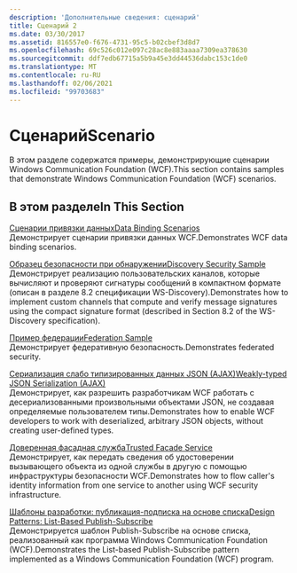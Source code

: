 ```yaml
---
description: 'Дополнительные сведения: сценарий'
title: Сценарий 2
ms.date: 03/30/2017
ms.assetid: 816557e0-f676-4731-95c5-b02cbef3d8d7
ms.openlocfilehash: 69c526c012e097c28ac8e883aaaa7309ea378630
ms.sourcegitcommit: ddf7edb67715a5b9a45e3dd44536dabc153c1de0
ms.translationtype: MT
ms.contentlocale: ru-RU
ms.lasthandoff: 02/06/2021
ms.locfileid: "99703683"
---
```

# <a name="scenario"></a><span data-ttu-id="8c128-103">Сценарий</span><span class="sxs-lookup"><span data-stu-id="8c128-103">Scenario</span></span>

<span data-ttu-id="8c128-104">В этом разделе содержатся примеры, демонстрирующие сценарии Windows Communication Foundation (WCF).</span><span class="sxs-lookup"><span data-stu-id="8c128-104">This section contains samples that demonstrate Windows Communication Foundation (WCF) scenarios.</span></span>  
  
## <a name="in-this-section"></a><span data-ttu-id="8c128-105">В этом разделе</span><span class="sxs-lookup"><span data-stu-id="8c128-105">In This Section</span></span>  

 [<span data-ttu-id="8c128-106">Сценарии привязки данных</span><span class="sxs-lookup"><span data-stu-id="8c128-106">Data Binding Scenarios</span></span>](data-binding-scenarios.md)  
 <span data-ttu-id="8c128-107">Демонстрирует сценарии привязки данных WCF.</span><span class="sxs-lookup"><span data-stu-id="8c128-107">Demonstrates WCF data binding scenarios.</span></span>  
  
 [<span data-ttu-id="8c128-108">Образец безопасности при обнаружении</span><span class="sxs-lookup"><span data-stu-id="8c128-108">Discovery Security Sample</span></span>](discovery-security-sample.md)  
 <span data-ttu-id="8c128-109">Демонстрирует реализацию пользовательских каналов, которые вычисляют и проверяют сигнатуры сообщений в компактном формате (описан в разделе 8.2 спецификации WS-Discovery).</span><span class="sxs-lookup"><span data-stu-id="8c128-109">Demonstrates how to implement custom channels that compute and verify message signatures using the compact signature format (described in Section 8.2 of the WS-Discovery specification).</span></span>  
  
 [<span data-ttu-id="8c128-110">Пример федерации</span><span class="sxs-lookup"><span data-stu-id="8c128-110">Federation Sample</span></span>](federation-sample.md)  
 <span data-ttu-id="8c128-111">Демонстрирует федеративную безопасность.</span><span class="sxs-lookup"><span data-stu-id="8c128-111">Demonstrates federated security.</span></span>  
  
 [<span data-ttu-id="8c128-112">Сериализация слабо типизированных данных JSON (AJAX)</span><span class="sxs-lookup"><span data-stu-id="8c128-112">Weakly-typed JSON Serialization (AJAX)</span></span>](weakly-typed-json-serialization-sample.md)  
 <span data-ttu-id="8c128-113">Демонстрирует, как разрешить разработчикам WCF работать с десериализованными произвольными объектами JSON, не создавая определяемые пользователем типы.</span><span class="sxs-lookup"><span data-stu-id="8c128-113">Demonstrates how to enable WCF developers to work with deserialized, arbitrary JSON objects, without creating user-defined types.</span></span>  
  
 [<span data-ttu-id="8c128-114">Доверенная фасадная служба</span><span class="sxs-lookup"><span data-stu-id="8c128-114">Trusted Facade Service</span></span>](trusted-facade-service.md)  
 <span data-ttu-id="8c128-115">Демонстрирует, как передать сведения об удостоверении вызывающего объекта из одной службы в другую с помощью инфраструктуры безопасности WCF.</span><span class="sxs-lookup"><span data-stu-id="8c128-115">Demonstrates how to flow caller's identity information from one service to another using WCF security infrastructure.</span></span>  
  
 [<span data-ttu-id="8c128-116">Шаблоны разработки: публикация-подписка на основе списка</span><span class="sxs-lookup"><span data-stu-id="8c128-116">Design Patterns: List-Based Publish-Subscribe</span></span>](design-patterns-list-based-publish-subscribe.md)  
 <span data-ttu-id="8c128-117">Демонстрируется шаблон Publish-Subscribe на основе списка, реализованный как программа Windows Communication Foundation (WCF).</span><span class="sxs-lookup"><span data-stu-id="8c128-117">Demonstrates the List-based Publish-Subscribe pattern implemented as a Windows Communication Foundation (WCF) program.</span></span>
